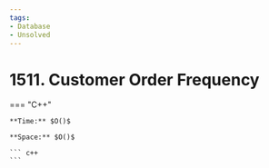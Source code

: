 ```yaml
---
tags:
- Database
- Unsolved
---
```



# 1511. Customer Order Frequency

=== "C++"

    **Time:** $O()$

    **Space:** $O()$

    ``` c++
    ```